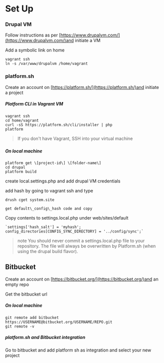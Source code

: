 # Set Up

### Drupal VM

Follow instructions as per [https://www.drupalvm.com/](https://www.drupalvm.com/)and initiate a VM

Add a symbolic link on home

```
vagrant ssh
ln -s /var/www/drupalvm /home/vagrant
```

### platform.sh

Create an account on [https://platform.sh/](https://platform.sh/)and initiate a project

##### Platform CLI in Vagrant VM

```
vagrant ssh
cd home/vagrant
curl -sS https://platform.sh/cli/installer | php
platform
```

> If you don't have Vagrant, SSH into your virtual machine

### 

##### On local machine

```
platform get \[project-id\] \[folder-name\]
cd drupal
platform build
```

create local.settings.php and add drupal VM credentials

add hash by going to vagrant ssh and type

```
drush cget system.site

get default\_config\_hash code and copy
```

Copy contents to settings.local.php under web/sites/default

    `settings['hash_salt'] = 'myhash';        
    config_directories[CONFIG_SYNC_DIRECTORY] = '../config/sync';` 

> note You should never commit a settings.local.php file to your repository. The file will always be overwritten by Platform.sh \(when using the drupal build flavor\).

## Bitbucket

Create an account on [https://bitbucket.org/](https://bitbucket.org/)and an empty repo

Get the bitbucket url

##### On local machine

```
git remote add bitbucket https://USERNAME@bitbucket.org/USERNAME/REPO.git
git remote -v
```

##### platform.sh and Bitbucket integration

Go to bitbucket and add platform sh as integration and select your new project

